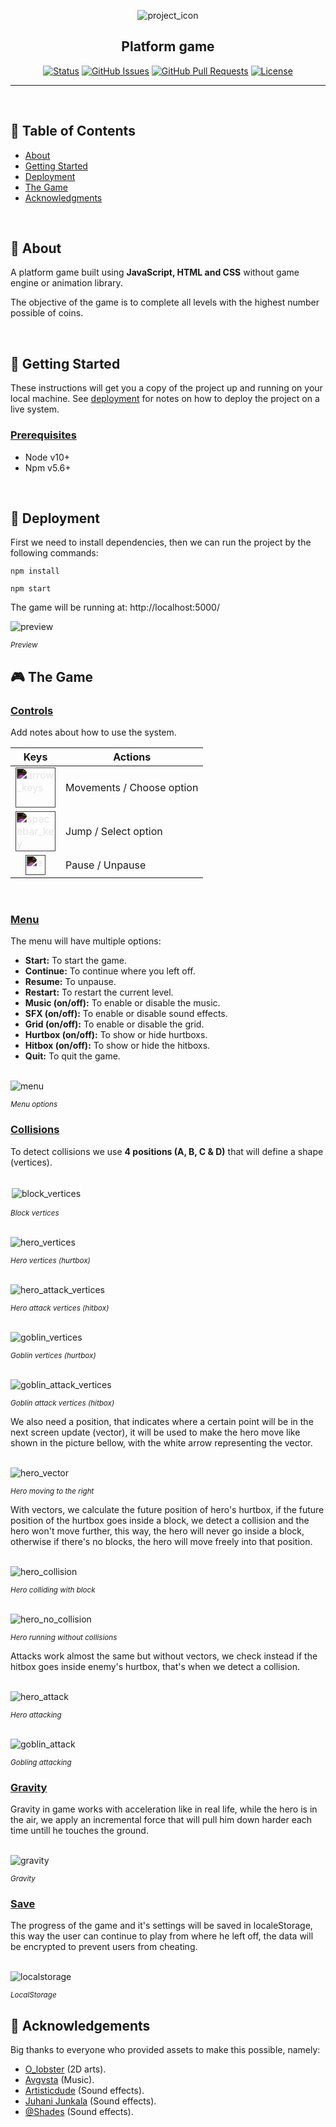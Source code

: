 <p align="center">
 <img src="./preview/icon.png" alt="project_icon">
</p>

<h2 align="center">Platform game</h2>

<div align="center">

[![Status](https://img.shields.io/badge/status-active-success.svg)]()
[![GitHub Issues](https://img.shields.io/github/issues/rabie-snoussi/platform-game.svg)](https://github.com/rabie-snoussi/platform-game/issues)
[![GitHub Pull Requests](https://img.shields.io/github/issues-pr/rabie-snoussi/platform-game.svg)](https://github.com/rabie-snoussi/platform-game/pulls)
[![License](https://img.shields.io/badge/license-MIT-blue.svg)](/LICENSE)

</div>

---

<br>

## 📝 Table of Contents

- [About](#about)
- [Getting Started](#getting_started)
- [Deployment](#deployment)
- [The Game](#game)
- [Acknowledgments](#acknowledgement)

<br>

## 🧐 About <a name = "about"></a>

A platform game built using **JavaScript, HTML and CSS** without game engine or animation library.

The objective of the game is to complete all levels with the highest number possible of coins.

<br>

## 🏁 Getting Started <a name = "getting_started"></a>

These instructions will get you a copy of the project up and running on your local machine. See [deployment](#deployment) for notes on how to deploy the project on a live system.

### <u>**Prerequisites**</u>

- Node v10+
- Npm v5.6+

<br>

## 🚀 Deployment <a name="deployment"></a>

First we need to install dependencies, then we can run the project by the following commands:

```
npm install

npm start
```

The game will be running at: http://localhost:5000/

<img src="./preview/preview.gif" alt="preview" />

<sup>_Preview_</sup>


## 🎮 The Game <a name="game"></a>

### <u>**Controls**</u>

Add notes about how to use the system.

| Keys                                                                                                                                                                                                                         | Actions                   |
| ---------------------------------------------------------------------------------------------------------------------------------------------------------------------------------------------------------------------------- | ------------------------- |
| <img style="filter: invert(100%);" width=64px height=64px src="https://cdn-icons-png.flaticon.com/512/1782/1782551.png" alt="arrow_keys">                                                                                    | Movements / Choose option |
| <img style="filter: invert(100%);" width=64px height=64px src="https://cdn-icons-png.flaticon.com/512/6535/6535114.png" alt="spacebar_key">                                                                                  | Jump / Select option      |
| <div style="display: flex; justify-content: center;" width=64px height=64px><img style="filter: invert(100%);"  width=32px height=32px src="https://cdn-icons-png.flaticon.com/512/3602/3602367.png" alt="escape_key"></div> | Pause / Unpause           |

<br>

### <u>**Menu**</u>

The menu will have multiple options:

- **Start:** To start the game.
- **Continue:** To continue where you left off.
- **Resume:** To unpause.
- **Restart:** To restart the current level.
- **Music (on/off):** To enable or disable the music.
- **SFX (on/off):** To enable or disable sound effects.
- **Grid (on/off):** To enable or disable the grid.
- **Hurtbox (on/off):** To show or hide hurtboxs.
- **Hitbox (on/off):** To show or hide the hitboxs.
- **Quit:** To quit the game.

<br>

<img src="./preview/menu.gif" alt="menu">

<sup>_Menu options_</sup>

### <u>**Collisions**</u>

To detect collisions we use **4 positions (A, B, C & D)** that will define a shape (vertices).

<br>

<img style="border: 2px white solid;" src="./preview/block_vertices.jpeg" alt="block_vertices">

<sup>_Block vertices_</sup>

<br>

<img src="./preview/hero_vertices.jpg" alt="hero_vertices">

<sup>_Hero vertices (hurtbox)_</sup>

<br>

<img src="./preview/hero_attack_vertices.jpeg" alt="hero_attack_vertices">

<sup>_Hero attack vertices (hitbox)_</sup>

<br>

<img src="./preview/goblin_vertices.jpg" alt="goblin_vertices">

<sup>_Goblin vertices (hurtbox)_</sup>

<br>

<img src="./preview/goblin_attack_vertices.jpg" alt="goblin_attack_vertices">

<sup>_Goblin attack vertices (hitbox)_</sup>


We also need a position, that indicates where a certain point will be in the next screen update (vector), it will be used to make the hero move like shown in the picture bellow, with the white arrow representing the vector.

<br>

<img src="./preview/hero_vector.gif" alt="hero_vector">

<sup>_Hero moving to the right_</sup>

With vectors, we calculate the future position of hero's hurtbox, if the future position of the hurtbox goes inside a block, we detect a collision and the hero won't move further, this way, the hero will never go inside a block, otherwise if there's no blocks, the hero will move freely into that position.

<br>

<img src="./preview/hero_collision.gif" alt="hero_collision">

<sup>_Hero colliding with block_</sup>

<br>

<img src="./preview/hero_no_collision.gif" alt="hero_no_collision">

<sup>_Hero running without collisions_</sup>

Attacks work almost the same but without vectors, we check instead if the hitbox goes inside enemy's hurtbox, that's when we detect a collision.

<br>

<img src="./preview/hero_attack.gif" alt="hero_attack">

<sup>_Hero attacking_</sup>

<br>

<img src="./preview/goblin_attack.gif" alt="goblin_attack">

<sup>_Gobling attacking_</sup>

### <u>**Gravity**</u>

Gravity in game works with acceleration like in real life, while the hero is in the air, we apply an incremental force that will pull him down harder each time untill he touches the ground.

<br>

<img src="./preview/gravity.gif" alt="gravity">

<sup>_Gravity_</sup>

### <u>**Save**</u>

The progress of the game and it's settings will be saved in localeStorage, this way the user can continue to play from where he left off, the data will be encrypted to prevent users from cheating.

<br>

<img src="./preview/localstorage.png" alt="localstorage">

<sup>_LocalStorage_</sup>

## 🎉 Acknowledgements <a name = "acknowledgement"></a>

Big thanks to everyone who provided assets to make this possible, namely:

- [O_lobster](https://twitter.com/sir_shazam) (2D arts).
- [Avgvsta](https://opengameart.org/users/avgvsta) (Music).
- [Artisticdude](https://opengameart.org/users/artisticdude) (Sound effects).
- [Juhani Junkala](https://juhanijunkala.com/) (Sound effects).
- [@Shades](https://soundcloud.com/noshades) (Sound effects).
